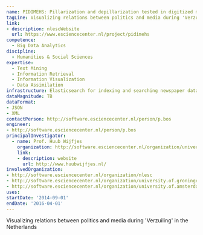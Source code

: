```yaml
---
name: PIDIMEHS: Pillarization and depillarization tested in digitized media historical sources
tagLine: Visualizing relations between politics and media during 'Verzuiling' in the Netherlands
link:
- description: nlescWebsite
  url: https://www.esciencecenter.nl/project/pidimehs
competence:
  - Big Data Analytics
discipline:
  - Humanities & Social Sciences
expertise:
  - Text Mining
  - Information Retrieval
  - Information Visualization
  - Data Assimilation
infrastructure: Elasticsearch for indexing and searching newspaper data, iPython notebook for interactive analysis
dataMagnitude: TB
dataFormat:
- JSON
- XML
contactPerson: http://software.esciencecenter.nl/person/p.bos
engineer:
- http://software.esciencecenter.nl/person/p.bos
principalInvestigator:
  - name: Prof. Huub Wijfjes
    organization: http://software.esciencecenter.nl/organization/university.of.groningen
    link:
    - description: website
      url: http://www.huubwijfjes.nl/
involvedOrganization:
- http://software.esciencecenter.nl/organization/nlesc
- http://software.esciencecenter.nl/organization/university.of.groningen
- http://software.esciencecenter.nl/organization/university.of.amsterdam
uses:
startDate: '2014-09-01'
endDate: '2016-04-01'
---
```


Visualizing relations between politics and media during 'Verzuiling' in the Netherlands
